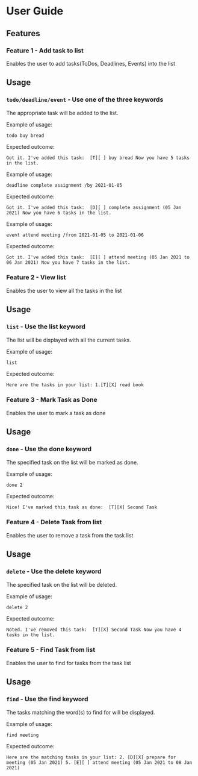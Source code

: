 # User Guide

## Features 

### Feature 1 - Add task to list
Enables the user to add tasks(ToDos, Deadlines, Events) into the list

## Usage

### `todo/deadline/event` - Use one of the three keywords

The appropriate task will be added to the list.

Example of usage: 

`todo buy bread`

Expected outcome:

`Got it. I've added this task: 
       [T][ ] buy bread
     Now you have 5 tasks in the list.`

Example of usage: 

`deadline complete assignment /by 2021-01-05`

Expected outcome:

`Got it. I've added this task: 
       [D][ ] complete assignment (05 Jan 2021)
     Now you have 6 tasks in the list.`
	 
Example of usage: 

`event attend meeting /from 2021-01-05 to 2021-01-06`

Expected outcome:

`Got it. I've added this task: 
       [E][ ] attend meeting (05 Jan 2021 to 06 Jan 2021)
     Now you have 7 tasks in the list.`

### Feature 2 - View list
Enables the user to view all the tasks in the list

## Usage

### `list` - Use the list keyword

The list will be displayed with all the current tasks.

Example of usage: 

`list`

Expected outcome:

`Here are the tasks in your list:
     1.[T][X] read book`

### Feature 3 - Mark Task as Done
Enables the user to mark a task as done

## Usage

### `done` - Use the done keyword

The specified task on the list will be marked as done.

Example of usage: 

`done 2`

Expected outcome:

`Nice! I've marked this task as done: 
       [T][X] Second Task`
	   
### Feature 4 - Delete Task from list
Enables the user to remove a task from the task list

## Usage

### `delete` - Use the delete keyword

The specified task on the list will be deleted.

Example of usage: 

`delete 2`

Expected outcome:

`Noted. I've removed this task: 
       [T][X] Second Task
     Now you have 4 tasks in the list.`
	 
### Feature 5 - Find Task from list
Enables the user to find for tasks from the task list

## Usage

### `find` - Use the find keyword

The tasks matching the word(s) to find for will be displayed.

Example of usage: 

`find meeting`

Expected outcome:

`Here are the matching tasks in your list:
	 2. [D][X] prepare for meeting (05 Jan 2021)
	 5. [E][ ] attend meeting (05 Jan 2021 to 08 Jan 2021)`